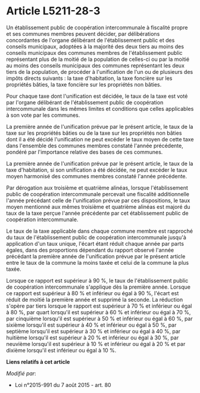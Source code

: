 # Article L5211-28-3

Un établissement public de coopération intercommunale à fiscalité propre et ses communes membres peuvent décider, par
délibérations concordantes de l'organe délibérant de l'établissement public et des conseils municipaux, adoptées à la
majorité des deux tiers au moins des conseils municipaux des communes membres de l'établissement public représentant plus de
la moitié de la population de celles-ci ou par la moitié au moins des conseils municipaux des communes représentant les deux
tiers de la population, de procéder à l'unification de l'un ou de plusieurs des impôts directs suivants : la taxe
d'habitation, la taxe foncière sur les propriétés bâties, la taxe foncière sur les propriétés non bâties. 

Pour chaque taxe dont l'unification est décidée, le taux de la taxe est voté par l'organe délibérant de l'établissement
public de coopération intercommunale dans les mêmes limites et conditions que celles applicables à son vote par les
communes. 

La première année de l'unification prévue par le présent article, le taux de la taxe sur les propriétés bâties ou de la taxe
sur les propriétés non bâties dont il a été décidé l'unification ne peut excéder le taux moyen de cette taxe dans l'ensemble
des communes membres constaté l'année précédente, pondéré par l'importance relative des bases de ces communes. 

La première année de l'unification prévue par le présent article, le taux de la taxe d'habitation, si son unification a été
décidée, ne peut excéder le taux moyen harmonisé des communes membres constaté l'année précédente. 

Par dérogation aux troisième et quatrième alinéas, lorsque l'établissement public de coopération intercommunale percevait une
fiscalité additionnelle l'année précédant celle de l'unification prévue par ces dispositions, le taux moyen mentionné aux
mêmes troisième et quatrième alinéas est majoré du taux de la taxe perçue l'année précédente par cet établissement public de
coopération intercommunale. 

Le taux de la taxe applicable dans chaque commune membre est rapproché du taux de l'établissement public de coopération
intercommunale jusqu'à application d'un taux unique, l'écart étant réduit chaque année par parts égales, dans des proportions
dépendant du rapport observé l'année précédant la première année de l'unification prévue par le présent article entre le taux
de la commune la moins taxée et celui de la commune la plus taxée. 

Lorsque ce rapport est supérieur à 90 %, le taux de l'établissement public de coopération intercommunale s'applique dès la
première année. Lorsque ce rapport est supérieur à 80 % et inférieur ou égal à 90 %, l'écart est réduit de moitié la première
année et supprimé la seconde. La réduction s'opère par tiers lorsque le rapport est supérieur à 70 % et inférieur ou égal à
80 %, par quart lorsqu'il est supérieur à 60 % et inférieur ou égal à 70 %, par cinquième lorsqu'il est supérieur à 50 % et
inférieur ou égal à 60 %, par sixième lorsqu'il est supérieur à 40 % et inférieur ou égal à 50 %, par septième lorsqu'il est
supérieur à 30 % et inférieur ou égal à 40 %, par huitième lorsqu'il est supérieur à 20 % et inférieur ou égal à 30 %, par
neuvième lorsqu'il est supérieur à 10 % et inférieur ou égal à 20 % et par dixième lorsqu'il est inférieur ou égal à 10 %.

**Liens relatifs à cet article**

_Modifié par_:

  - Loi n°2015-991 du 7 août 2015 - art. 80
